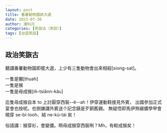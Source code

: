 ```yaml
---
layout: post
title: 番薯動物園欲大選
date: 2023-07-30
author: 潘科元
categories: [笑詼古（笑談）]
tags: [台語笑話]
---
```

## 政治笑詼古

聽講番薯動物園即擺大選，上少有三隻動物會出來相殺[siong-sat]。

一隻是獺\[thuah\]  
一隻是猴  
一隻是毋成猴\[m̄-tsiânn-kâu\]

迄隻毋成猴自本 to 上討厭穿西裝\--ê\--ah！伊穿運動鞋接見外賓，
出國參加正式宴會也按呢。也捌嫌講外賓送个記念錶是歹銅舊錫。
無疑悟即馬伊煞綴儂學甲會曉穿 se-bí-looh、結 ne-kú-tái 矣！

俗語講：猴穿衫，會變儂。啊毋成猴穿西裝咧？Mh，有較成猴矣！
